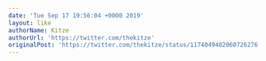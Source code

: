 ```yaml
---
date: 'Tue Sep 17 19:56:04 +0000 2019'
layout: like
authorName: Kitze
authorUrl: 'https://twitter.com/thekitze'
originalPost: 'https://twitter.com/thekitze/status/1174049402060726276'
---
```

